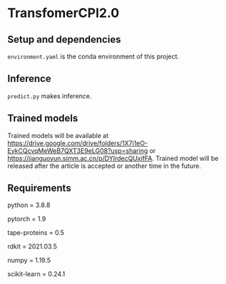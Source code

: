# TransfomerCPI2.0


## Setup and dependencies 

`environment.yaml` is the conda environment of this project.

## Inference

`predict.py` makes inference.

## Trained models

Trained models will be available at https://drive.google.com/drive/folders/1X7i1eO-EykCQcvqMeWeB7QXT3E9eLG08?usp=sharing or https://jianguoyun.simm.ac.cn/p/DYIrdecQUxifFA. Trained model will be released after the article is accepted or another time in the future.

## Requirements
python = 3.8.8 

pytorch = 1.9 

tape-proteins = 0.5 

rdkit = 2021.03.5 

numpy = 1.19.5 

scikit-learn = 0.24.1 

